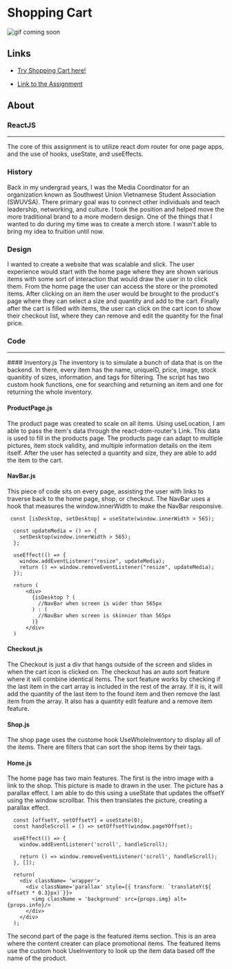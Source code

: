# Shopping Cart
![gif coming soon]()
## Links
- [Try Shopping Cart here!](https://appletri.github.io/shopping-cart/)

- [Link to the Assignment](https://www.theodinproject.com/lessons/node-path-javascript-shopping-cart)

## About
### ReactJS
<hr>
The core of this assignment is to utilize react dom router for one page apps, and the use of hooks, useState, and useEffects.

### History
Back in my undergrad years, I was the Media Coordinator for an organization known as Southwest Union Vietnamese Student Association (SWUVSA). There primary goal was to connect other individuals and teach leadership, networking, and culture. I took the position and helped move the more traditional brand to a more modern design. One of the things that I wanted to do during my time was to create a merch store. I wasn't able to bring my idea to fruition until now.

### Design
I wanted to create a website that was scalable and slick. The user experience would start with the home page where they are shown various items with some sort of interaction that would draw the user in to click them. From the home page the user can access the store or the promoted items. After clicking on an item the user would be brought to the product's page where they can select a size and quantity and add to the cart. Finally after the cart is filled with items, the user can click on the cart icon to show their checkout list, where they can remove and edit the quantity for the final price.


### Code
<hr>
#### Inventory.js
The inventory is to simulate a bunch of data that is on the backend. In there, every item has the name, uniqueID, price, image, stock quanitity of sizes, information, and tags for filtering. The script has two custom hook functions, one for searching and returning an item and one for returning the whole inventory.


#### ProductPage.js
The product page was created to scale on all items. Using useLocation, I am able to pass the item's data through the react-dom-router's Link. This data is used to fill in the products page. The products page can adapt to multiple pictures, item stock validity, and multiple information details on the item itself. After the user has selected a quantity and size, they are able to add the item to the cart.

#### NavBar.js
This piece of code sits on every page, assisting the user with links to traverse back to the home page, shop, or checkout. The NavBar uses a hook that measures the window.innerWidth to make the NavBar responsive.

```
 const [isDesktop, setDesktop] = useState(window.innerWidth > 565);

  const updateMedia = () => {
    setDesktop(window.innerWidth > 565);
  };

  useEffect(() => {
    window.addEventListener("resize", updateMedia);
    return () => window.removeEventListener("resize", updateMedia);
  });
  
  return (
      <div>
        {isDesktop ? (
          //NavBar when screen is wider than 565px
        ) : (
          //NavBar when screen is skinnier than 565px
        )}
      </div>
  )
```

#### Checkout.js

The Checkout is just a div that hangs outside of the screen and slides in when the cart icon is clicked on. The checkout has an auto sort feature where it will combine identical items. The sort feature works by checking if the last item in the cart array is included in the rest of the array. If it is, it will add the quantity of the last item to the found item and then remove the last item from the array. It also has a quantity edit feature and a remove item feature. 

#### Shop.js

The shop page uses the custome hook UseWholeInventory to display all of the items. There are filters that can sort the shop items by their tags.

#### Home.js

The home page has two main features. The first is the intro image with a link to the shop. This picture is made to drawn in the user. The picture has a parallax effect. I am able to do this using a useState that updates the offsetY using the window scrollbar. This then translates the picture, creating a parallax effect.

```
  const [offsetY, setOffsetY] = useState(0);
  const handleScroll = () => setOffsetY(window.pageYOffset);
  
  useEffect(() => {
    window.addEventListener('scroll', handleScroll);
  
    return () => window.removeEventListener('scroll', handleScroll);
  }, []);

  return(
    <div className= 'wrapper'>
      <div className='parallax' style={{ transform: `translateY(${ offsetY * 0.3}px)`}}>
        <img className = 'background' src={props.img} alt={props.info}/>
      </div>
    </div>
  );
```

The second part of the page is the featured items section. This is an area where the content creater can place promotional items. The featured items use the custom hook UseInventory to look up the item data based off the name of the product. 
